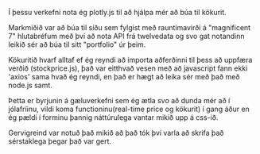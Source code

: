 Í þessu verkefni nota ég plotly.js til að hjálpa mér að búa til kökurit.

Markmiðið var að búa til síðu sem fylgist með rauntímavirði á "magnificent 7" hlutabréfum með því að nota API frá twelvedata og svo gat notandinn leikið sér að búa til sitt "portfolio" úr þeim.

Kökuritið hvarf alltaf ef ég reyndi að importa aðferðinni til þess að uppfæra verðið (stockprice.js), það var eitthvað vesen með að javascript fann ekki 'axios' sama hvað ég reyndi, en það er hægt að leika sér með það með node.js samt.

Þetta er byrjunin á gæluverkefni sem ég ætla svo að dunda mér að í jólafríinu, vildi koma functioninu(real-time price og kökurit) í gang áður en ég pældi í forminu þannig náttúrulega vantar mikið upp á css-ið.

Gervigreind var notuð það mikið að það tók því varla að skrifa það sérstaklega þegar það var gert.
